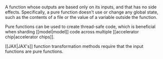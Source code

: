 
A function whose outputs are based only on its inputs, and that has no side
effects. Specifically, a pure function doesn&#39;t use or change any global state,
such as the contents of a file or the value of a variable outside the function.

Pure functions can be used to create thread-safe code, which is beneficial
when sharding [[model|model]] code across multiple
[[accelerator chip|accelerator chips]].

[[JAX|JAX&#39;s]] function transformation methods require
that the input functions are pure functions.


